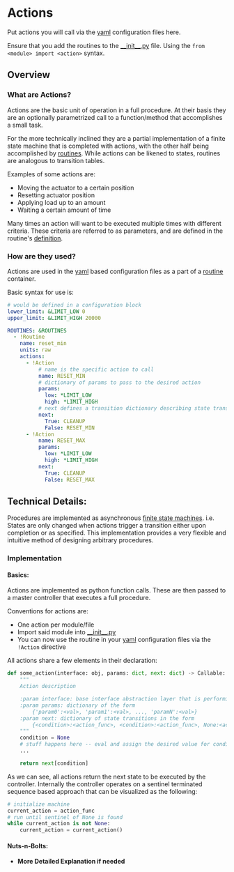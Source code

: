 # Actions
Put actions you will call via the [yaml][yaml] configuration files here.

Ensure that you add the routines to the [\_\_init\_\_.py][init.py] file.
Using the `from <module> import <action>` syntax.

## Overview

### What are Actions?
Actions are the basic unit of operation in a full procedure.
At their basis they are an optionally parametrized call to a function/method that accomplishes a small task.

For the more technically inclined they are a partial implementation of a finite state machine that is completed with actions,
with the other half being accomplished by [routines](../routines/readme.md).
While actions can be likened to states, routines are analogous to transition tables.

Examples of some actions are:

- Moving the actuator to a certain position
- Resetting actuator position
- Applying load up to an amount
- Waiting a certain amount of time

Many times an action will want to be executed multiple times with different criteria.
These criteria are referred to as parameters, and are defined in the routine's [definition](#implementation).

### How are they used?
Actions are used in the [yaml][yaml] based configuration files as a part of a [routine](../routines) container.

Basic syntax for use is:
```yaml
# would be defined in a configuration block
lower_limit: &LIMIT_LOW 0
upper_limit: &LIMIT_HIGH 20000

ROUTINES: &ROUTINES
  - !Routine
    name: reset_min
    units: raw
    actions:
      - !Action
          # name is the specific action to call
          name: RESET_MIN
          # dictionary of params to pass to the desired action
          params:
            low: *LIMIT_LOW
            high: *LIMIT_HIGH
          # next defines a transition dictionary describing state transitions
          next:
            True: CLEANUP
            False: RESET_MIN
      - !Action
      	  name: RESET_MAX
          params:
            low: *LIMIT_LOW
            high: *LIMIT_HIGH
          next:
            True: CLEANUP
            False: RESET_MAX
```

## Technical Details:
Procedures are implemented as asynchronous [finite state machines](https://en.wikipedia.org/wiki/Finite-state_machine). i.e. States are only changed when actions trigger a transition either upon completion or as specified. This implementation provides a very flexible and intuitive method of designing arbitrary procedures.


### Implementation

#### Basics:
Actions are implemented as python function calls. These are then passed to a master controller that executes a full procedure.

Conventions for actions are:

- One action per module/file
- Import said module into [\_\_init\_\_.py][init.py]
- You can now use the routine in your [yaml][yaml] configuration files via the `!Action` directive

All actions share a few elements in their declaration:

```python
def some_action(interface: obj, params: dict, next: dict) -> Callable:
    """
    Action description

    :param interface: base interface abstraction layer that is performing an action.
    :param params: dictionary of the form
    	{'param0':<val>, 'param1':<val>, ..., 'paramN':<val>}
    :param next: dictionary of state transitions in the form
    	{<condition>:<action_func>, <condition>:<action_func>, None:<action_func>}
    """
    condition = None
    # stuff happens here -- eval and assign the desired value for condition
    ...

    return next[condition]
```

As we can see, all actions return the next state to be executed by the controller.
Internally the controller operates on a sentinel terminated sequence based approach
that can be visualized as the following:

```python
# initialize machine
current_action = action_func
# run until sentinel of None is found
while current_action is not None:
	current_action = current_action()
```


#### Nuts-n-Bolts:

- **More Detailed Explanation if needed**


[//]:#(refs)

[yaml]: (https://learnxinyminutes.com/docs/yaml/)
[init.py]: (__init__.py)